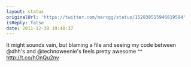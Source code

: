 ```yaml
---
layout: status
originalUrl: 'https://twitter.com/marcgg/status/152838515946819584'
isReply: false
date: 2011-12-30 19:48:37
---
```


It might sounds vain, but blaming a file and seeing my code between @dhh's and @technoweenie's feels pretty awesome ^^ http://t.co/hOnQu2nv
